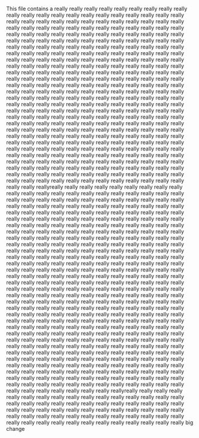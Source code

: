 This file contains a
really
really
really
really
really
really
really
really
really
really
really
really
really
really
really
really
really
really
really
really
really
really
really
really
really
really
really
really
really
really
really
really
really
really
really
really
really
really
really
really
really
really
really
really
really
really
really
really
really
really
really
really
really
really
really
really
really
really
really
really
really
really
really
really
really
really
really
really
really
really
really
really
really
really
really
really
really
really
really
really
really
really
really
really
really
really
really
really
really
really
really
really
really
really
really
really
really
really
really
really
really
really
really
really
really
really
really
really
really
really
really
really
really
really
really
really
really
really
really
really
really
really
really
really
really
really
really
really
really
really
really
really
really
really
really
really
really
really
really
really
really
really
really
really
really
really
really
really
really
really
really
really
really
really
really
really
really
really
really
really
really
really
really
really
really
really
really
really
really
really
really
really
really
really
really
really
really
really
really
really
really
really
really
really
really
really
really
really
really
really
really
really
really
really
really
really
really
really
really
really
really
really
really
really
really
really
really
really
really
really
really
really
really
really
really
really
really
really
really
really
really
really
really
really
really
really
really
really
really
really
really
really
really
really
really
really
really
really
really
really
really
really
really
really
really
really
really
really
really
really
really
really
really
really
really
really
really
really
really
really
really
really
really
really
really
really
really
really
really
really
really
really
really
really
really
really
really
really
really
really
really
really
really
really
really
really
really
really
really
really
really
really
really
really
really
really
really
really
really
really
really
really
really
really
really
really
really
really
really
really
really
really
really
really
really
really
really
really
really
really
really
really
really
really
really
really
really
really
really
really
really
really
really
really
really
reallyreally
really
really
really
really
really
really
really
really
really
really
really
really
really
really
really
really
really
really
really
really
really
really
really
really
really
really
really
really
really
really
really
really
really
really
really
really
really
really
really
really
really
really
really
really
really
really
really
really
really
really
really
really
really
really
really
really
really
really
really
really
really
really
really
really
really
really
really
really
really
really
really
really
really
really
really
really
really
really
really
really
really
really
really
really
really
really
really
really
really
really
really
really
really
really
really
really
really
really
really
really
really
really
really
really
really
really
really
really
really
really
really
really
really
really
really
really
really
really
really
really
really
really
really
really
really
really
really
really
really
really
really
really
really
really
really
really
really
really
really
really
really
really
really
really
really
really
really
really
really
really
really
really
really
really
really
really
really
really
really
really
really
really
really
really
really
really
really
really
really
really
really
really
really
really
really
really
really
really
really
really
really
really
really
really
really
really
really
really
really
really
really
really
really
really
really
really
really
really
really
really
really
really
really
really
really
really
really
really
really
really
really
really
really
really
really
really
really
really
really
really
really
really
really
really
really
really
really
really
really
really
really
really
really
really
really
really
really
really
really
really
really
really
really
really
really
really
really
really
really
really
really
really
really
really
really
really
really
really
really
really
really
really
really
really
really
really
really
really
really
really
really
really
really
really
really
really
really
really
really
really
really
really
really
really
really
really
really
really
really
really
really
really
really
really
really
really
really
really
really
really
really
really
really
really
really
really
really
really
really
really
really
really
really
really
really
really
really
really
really
really
really
really
really
really
really
really
really
really
really
really
really
really
really
really
really
really
really
really
really
really
really
really
really
really
really
really
really
really
really
really
really
really
really
really
really
really
really
really
really
really
really
really
really
really
really
really
really
really
really
really
really
really
really
really
really
really
really
really
really
really
really
really
really
really
really
really
really
reallyreally
really
really
really
really
really
really
really
really
really
really
really
really
really
really
really
really
really
really
really
really
really
really
really
really
really
really
really
really
really
really
really
really
really
really
really
really
really
really
really
really
really
really
really
really
really
really
really
really
really
really
really
really
really
really
really
really
really
really
really
really
really
really
really
big change